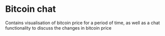 # Bitcoin chat

Contains visualisation of bitcoin price for a period of time, as well as a chat functionality to discuss the changes in bitcoin price
